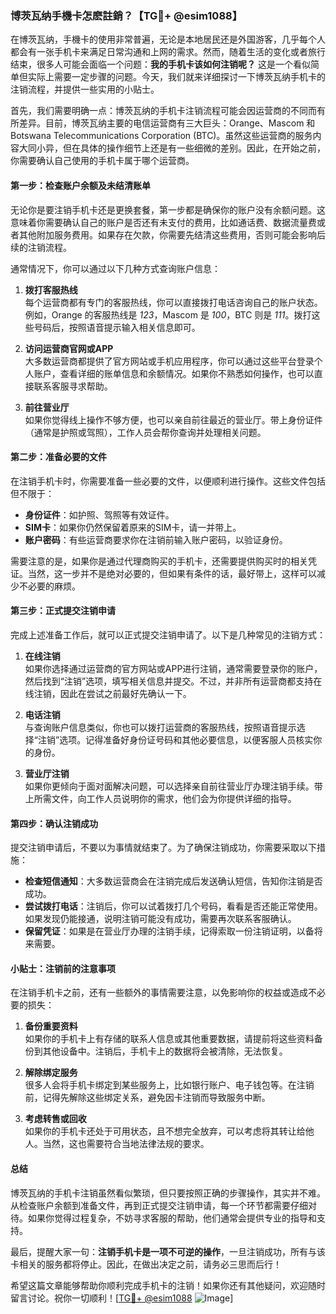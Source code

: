 ### 博茨瓦纳手機卡怎麽註銷？【TG💪+ @esim1088】

在博茨瓦纳，手機卡的使用非常普遍，无论是本地居民还是外国游客，几乎每个人都会有一张手机卡来满足日常沟通和上网的需求。然而，随着生活的变化或者旅行结束，很多人可能会面临一个问题：**我的手机卡该如何注销呢？** 这是一个看似简单但实际上需要一定步骤的问题。今天，我们就来详细探讨一下博茨瓦纳手机卡的注销流程，并提供一些实用的小贴士。

首先，我们需要明确一点：博茨瓦纳的手机卡注销流程可能会因运营商的不同而有所差异。目前，博茨瓦纳主要的电信运营商有三大巨头：Orange、Mascom 和 Botswana Telecommunications Corporation (BTC)。虽然这些运营商的服务内容大同小异，但在具体的操作细节上还是有一些细微的差别。因此，在开始之前，你需要确认自己使用的手机卡属于哪个运营商。

#### **第一步：检查账户余额及未结清账单**

无论你是要注销手机卡还是更换套餐，第一步都是确保你的账户没有余额问题。这意味着你需要确认自己的账户是否还有未支付的费用，比如通话费、数据流量费或者其他附加服务费用。如果存在欠款，你需要先结清这些费用，否则可能会影响后续的注销流程。

通常情况下，你可以通过以下几种方式查询账户信息：

1. **拨打客服热线**  
   每个运营商都有专门的客服热线，你可以直接拨打电话咨询自己的账户状态。例如，Orange 的客服热线是 *123*，Mascom 是 *100*，BTC 则是 *111*。拨打这些号码后，按照语音提示输入相关信息即可。

2. **访问运营商官网或APP**  
   大多数运营商都提供了官方网站或手机应用程序，你可以通过这些平台登录个人账户，查看详细的账单信息和余额情况。如果你不熟悉如何操作，也可以直接联系客服寻求帮助。

3. **前往营业厅**  
   如果你觉得线上操作不够方便，也可以亲自前往最近的营业厅。带上身份证件（通常是护照或驾照），工作人员会帮你查询并处理相关问题。

#### **第二步：准备必要的文件**

在注销手机卡时，你需要准备一些必要的文件，以便顺利进行操作。这些文件包括但不限于：

- **身份证件**：如护照、驾照等有效证件。
- **SIM卡**：如果你仍然保留着原来的SIM卡，请一并带上。
- **账户密码**：有些运营商要求你在注销前输入账户密码，以验证身份。

需要注意的是，如果你是通过代理商购买的手机卡，还需要提供购买时的相关凭证。当然，这一步并不是绝对必要的，但如果有条件的话，最好带上，这样可以减少不必要的麻烦。

#### **第三步：正式提交注销申请**

完成上述准备工作后，就可以正式提交注销申请了。以下是几种常见的注销方式：

1. **在线注销**  
   如果你选择通过运营商的官方网站或APP进行注销，通常需要登录你的账户，然后找到“注销”选项，填写相关信息并提交。不过，并非所有运营商都支持在线注销，因此在尝试之前最好先确认一下。

2. **电话注销**  
   与查询账户信息类似，你也可以拨打运营商的客服热线，按照语音提示选择“注销”选项。记得准备好身份证号码和其他必要信息，以便客服人员核实你的身份。

3. **营业厅注销**  
   如果你更倾向于面对面解决问题，可以选择亲自前往营业厅办理注销手续。带上所需文件，向工作人员说明你的需求，他们会为你提供详细的指导。

#### **第四步：确认注销成功**

提交注销申请后，不要以为事情就结束了。为了确保注销成功，你需要采取以下措施：

- **检查短信通知**：大多数运营商会在注销完成后发送确认短信，告知你注销是否成功。
- **尝试拨打电话**：注销后，你可以试着拨打几个号码，看看是否还能正常使用。如果发现仍能接通，说明注销可能没有成功，需要再次联系客服确认。
- **保留凭证**：如果是在营业厅办理的注销手续，记得索取一份注销证明，以备将来需要。

#### **小贴士：注销前的注意事项**

在注销手机卡之前，还有一些额外的事情需要注意，以免影响你的权益或造成不必要的损失：

1. **备份重要资料**  
   如果你的手机卡上有存储的联系人信息或其他重要数据，请提前将这些资料备份到其他设备中。注销后，手机卡上的数据将会被清除，无法恢复。

2. **解除绑定服务**  
   很多人会将手机卡绑定到某些服务上，比如银行账户、电子钱包等。在注销前，记得先解除这些绑定关系，避免因卡注销而导致服务中断。

3. **考虑转售或回收**  
   如果你的手机卡还处于可用状态，且不想完全放弃，可以考虑将其转让给他人。当然，这也需要符合当地法律法规的要求。

#### **总结**

博茨瓦纳的手机卡注销虽然看似繁琐，但只要按照正确的步骤操作，其实并不难。从检查账户余额到准备文件，再到正式提交注销申请，每一个环节都需要仔细对待。如果你觉得过程复杂，不妨寻求客服的帮助，他们通常会提供专业的指导和支持。

最后，提醒大家一句：**注销手机卡是一项不可逆的操作**，一旦注销成功，所有与该卡相关的服务都将停止。因此，在做出决定之前，请务必三思而后行！

希望这篇文章能够帮助你顺利完成手机卡的注销！如果你还有其他疑问，欢迎随时留言讨论。祝你一切顺利！[[TG💪+ @esim1088](https://t.me/s/esim1088) ![Image](https://i.postimg.cc/4NQfJmqS/Snipaste-2025-05-13-00-14-12.png)]